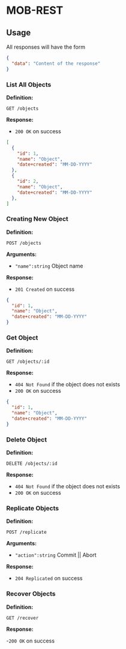 # MOB-REST

## Usage

All responses will have the form
```json
{
  "data": "Content of the response"
}
```

### List All Objects

**Definition:**

`GET /objects`

**Response:**

- `200 OK` on success

```json
[
  {
    "id": 1,
    "name": "Object",
    "date+created": "MM-DD-YYYY"
  },
  {
    "id": 2,
    "name": "Object",
    "date+created": "MM-DD-YYYY"
  },
]
```

### Creating New Object

**Definition:**

`POST /objects`

**Arguments:**

- `"name":string` Object name

**Response:**

- `201 Created` on success

```json
{
  "id": 1,
  "name": "Object",
  "date+created": "MM-DD-YYYY"
}
```

### Get Object

**Definition:**

`GET /objects/:id`

**Response:**

- `404 Not Found` if the object does not exists
- `200 OK` on success

```json
{
  "id": 1,
  "name": "Object",
  "date+created": "MM-DD-YYYY"
}
```

### Delete Object

**Definition:**

`DELETE /objects/:id`

**Response:**

- `404 Not Found` if the object does not exists
- `200 OK` on success

### Replicate Objects

**Definition:**

`POST /replicate`

**Arguments:**

- `"action":string` Commit || Abort

**Response:**

- `204 Replicated` on success

### Recover Objects

**Definition:**

`GET /recover`

**Response:**

-`200 OK` on success
